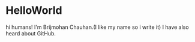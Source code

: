# HelloWorld
hi humans!
I'm Brijmohan Chauhan.(I like my name so i write it)
I have also heard about GitHub. 
